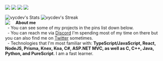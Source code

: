 
[![](https://img.shields.io/github/followers/vycdev?label=Follow%20me&style=social)](https://github.com/login?return_to=https%3A%2F%2Fgithub.com%2Fvycdev) [![](https://img.shields.io/twitch/status/vycdev?style=social)](https://www.twitch.tv/vycdev) ![](https://img.shields.io/twitter/follow/vycdev?style=social) ![](https://img.shields.io/youtube/channel/subscribers/UC9oN2nvJsq1AdybSs0ewT7Q?style=social)


![vycdev's Stats](https://github-readme-stats.vercel.app/api?username=vycdev&theme=dark&show_icons=true&hide_border=true&count_private=true)
![vycdev's Streak](https://github-readme-streak-stats.herokuapp.com/?user=vycdev&theme=dark&hide_border=true)
<br />
<img align="left" style="margin-right: 10px;" src="https://github-readme-stats.vercel.app/api/top-langs/?username=vycdev&theme=dark&show_icons=true&hide_border=true&layout=compact">
 &nbsp; <b> About me </b> <br />
 &nbsp; - You can see some of my projects in the pins list down below. <br />
 &nbsp; - You can reach me via [Discord](https://discordapp.com/users/270972671490129921) I'm spending most of my time on there but you can also find me on [Twitter](https://twitter.com/vycdev) sometimes. <br />
 &nbsp; - Technologies that I'm most familiar with: <b>TypeScript/JavaScript, React, NodeJS, Prisma, Knex, Koa, C#, ASP.NET MVC, as well as C, C++, Java, Python, and PureScript</b>. I am a fast learner.
